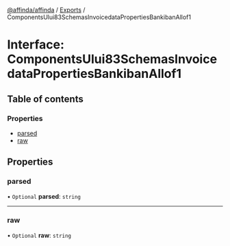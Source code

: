 [@affinda/affinda](../README.md) / [Exports](../modules.md) / ComponentsUlui83SchemasInvoicedataPropertiesBankibanAllof1

# Interface: ComponentsUlui83SchemasInvoicedataPropertiesBankibanAllof1

## Table of contents

### Properties

- [parsed](ComponentsUlui83SchemasInvoicedataPropertiesBankibanAllof1.md#parsed)
- [raw](ComponentsUlui83SchemasInvoicedataPropertiesBankibanAllof1.md#raw)

## Properties

### parsed

• `Optional` **parsed**: `string`

___

### raw

• `Optional` **raw**: `string`
